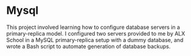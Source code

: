 # Mysql

This project involved learning how to configure database servers in a
primary-replica model. I configured two servers provided to me by
ALX School in a MySQL primary-replica setup with a dummy database,
and wrote a Bash script to automate generation of database backups.
